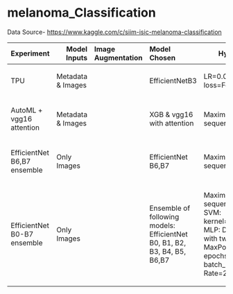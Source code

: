 # melanoma_Classification
Data Source- https://www.kaggle.com/c/siim-isic-melanoma-classification


| Experiment | Model Inputs | Image Augmentation |Model Chosen | Hyperparameters |LB Score |
| :---:         |       ---: | :---       | :---         |     :---:      |          ---: |
|  <p align="left">TPU</p>   |   <p align="left">Metadata & Images</p> | | <p align="left">EfficientNetB3 | <p align="left">LR=0.0001<br>loss=Focal Loss</p> |  0.8856  |
|  <p align="left">AutoML + vgg16 attention</p>   |  <p align="left">Metadata & Images</p> | |  <p align="left">XGB & vgg16 with attention</p>|  <p align="left">Maximum character sequence considered=128</p>|  0.9395  |
|  <p align="left">EfficientNet B6,B7 ensemble     |   <p align="left">Only Images</p> |  |  <p align="left">EfficientNet B6,B7 |  <p align="left">Maximum character sequence considered=160 |  0.9337 |
|  <p align="left">EfficientNet B0-B7 ensemble   |  <p align="left">Only Images</p> | |  <p align="left">Ensemble of following models:  EfficientNet B0, B1, B2, B3, B4, B5, B6,B7</p> |  <p align="left">Maximum character sequence considered=512 SVM: kernel='rbf',gamma='auto', MLP: Dense and Sigmoid with two Conv1D & MaxPool layers, Number of epochs = 5, batch_size=16,Learning Rate=2e-6</p> | 0.9330 |
